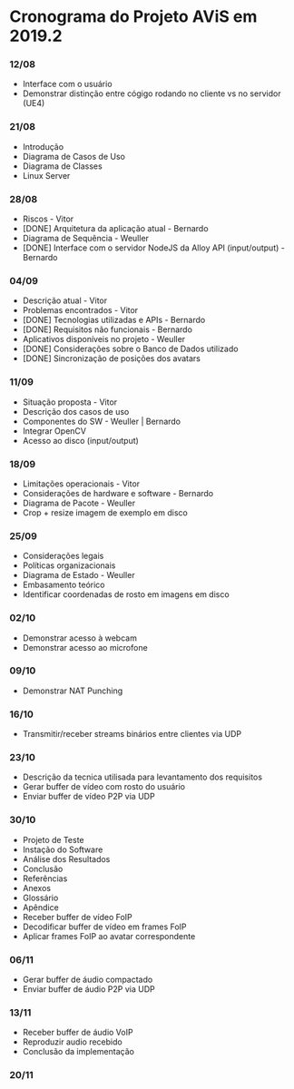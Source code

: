 # Cronograma do Projeto AViS em 2019.2

### 12/08
* Interface com o usuário
* Demonstrar distinção entre cógigo rodando no cliente vs no servidor (UE4)
### 21/08
* Introdução
* Diagrama de Casos de Uso
* Diagrama de Classes
* Linux Server
### 28/08
* Riscos - Vitor
* [DONE] Arquitetura da aplicação atual - Bernardo
* Diagrama de Sequência - Weuller
* [DONE] Interface com o servidor NodeJS da Alloy API (input/output) - Bernardo
### 04/09
* Descrição atual - Vitor
* Problemas encontrados - Vitor
* [DONE] Tecnologias utilizadas e APIs - Bernardo
* [DONE] Requisitos não funcionais - Bernardo
* Aplicativos disponíveis no projeto - Weuller
* [DONE] Considerações sobre o Banco de Dados utilizado
* [DONE] Sincronização de posições dos avatars
### 11/09
* Situação proposta - Vitor
* Descrição dos casos de uso
* Componentes do SW - Weuller | Bernardo
* Integrar OpenCV
* Acesso ao disco (input/output)
### 18/09
* Limitações operacionais - Vitor
* Considerações de hardware e software - Bernardo
* Diagrama de Pacote - Weuller
* Crop + resize imagem de exemplo em disco
### 25/09
* Considerações legais
* Políticas organizacionais
* Diagrama de Estado - Weuller
* Embasamento teórico
* Identificar coordenadas de rosto em imagens em disco
### 02/10
* Demonstrar acesso à webcam 
* Demonstrar acesso ao microfone
### 09/10
* Demonstrar NAT Punching
### 16/10
* Transmitir/receber streams binários entre clientes via UDP
### 23/10
* Descrição da tecnica utilisada para levantamento dos requisitos
* Gerar buffer de vídeo com rosto do usuário
* Enviar buffer de vídeo P2P via UDP
### 30/10
* Projeto de Teste
* Instação do Software
* Análise dos Resultados
* Conclusão
* Referências
* Anexos
* Glossário
* Apêndice
* Receber buffer de vídeo FoIP
* Decodificar buffer de vídeo em frames FoIP
* Aplicar frames FoIP ao avatar correspondente
### 06/11
* Gerar buffer de áudio compactado
* Enviar buffer de áudio P2P via UDP
### 13/11
* Receber buffer de áudio VoIP
* Reproduzir audio recebido
* Conclusão da implementação
### 20/11
